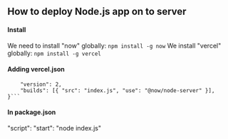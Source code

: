 ## How to deploy Node.js app on to server

#### Install

We need to install "now" globally:
`npm install -g now`
We install "vercel" globally:
`npm install -g vercel`

#### Adding vercel.json

````{
    "version": 2,
    "builds": [{ "src": "index.js", "use": "@now/node-server" }],
}```
````

#### In package.json

"script": "start": "node index.js"

